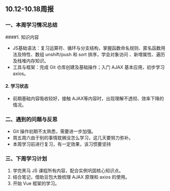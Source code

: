 ## 10.12-10.18周报

### 一、本周学习情况总结

####1. 知识内容

- JS基础语法：复习运算符、循环与分支结构，掌握函数命名规则、匿名函数用法及特性、数组 unshift/push 和 sort 排序，学会对象访问 、新增属性、遍历及栈堆内存知识。
- 工具与框架：完成 Git 仓库创建及基础操作；入门 AJAX 基本应用，初步学习 axios。

#### 2. 学习状态

- 前期基础内容吸收较好，接触 AJAX等内容时，出现理解不透彻、效率下降的情况。

### 二、遇到的问题与反思

- Git 操作初期不太熟悉，需要进一步加强。
- 周五周六由于别的事情耽搁没怎么学习，这几天要努力弥补。
- 本周学习前进行复习，有一定效果，该习惯要坚持

### 三、下周学习计划

1. 学完黑马 JS 课程所有内容，配合实例巩固核心知识点。
2. 结合笔记，借助豆包大致梳理 AJAX 原理和 axios 的使用。
3. 开始 Vue 框架的学习。

